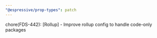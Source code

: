 ```yaml
---
"@espressive/prop-types": patch
---
```


chore(FDS-442): [Rollup] - Improve rollup config to handle code-only packages
